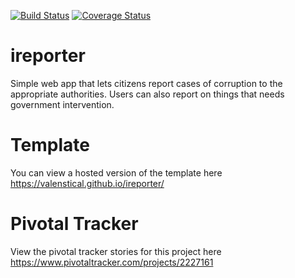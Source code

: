 [![Build Status](https://travis-ci.org/valenstical/ireporter.svg?branch=master)](https://travis-ci.org/valenstical/ireporter)
[![Coverage Status](https://coveralls.io/repos/github/valenstical/ireporter/badge.svg?branch=master)](https://coveralls.io/github/valenstical/ireporter?branch=master)
# ireporter
Simple web app that lets citizens report cases of corruption to the appropriate authorities. Users can also report on things that needs government intervention.

# Template
You can view a hosted version of the template here https://valenstical.github.io/ireporter/

# Pivotal Tracker
View the pivotal tracker stories for this project here https://www.pivotaltracker.com/projects/2227161
